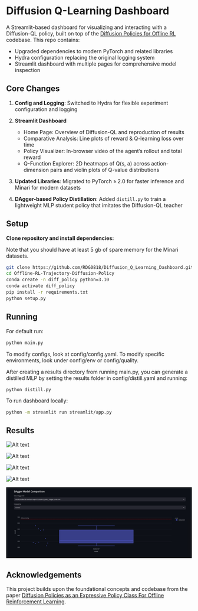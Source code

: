 # Diffusion Q-Learning Dashboard
A Streamlit-based dashboard for visualizing and interacting with a Diffusion-QL policy, built on top of the [Diffusion Policies for Offline RL](https://github.com/Zhendong-Wang/Diffusion-Policies-for-Offline-RL) codebase. This repo contains:

- Upgraded dependencies to modern PyTorch and related libraries
- Hydra configuration replacing the original logging system
- Streamlit dashboard with multiple pages for comprehensive model inspection

## Core Changes

1. **Config and Logging**: Switched to Hydra for flexible experiment configuration and logging

2. **Streamlit Dashboard**
    - Home Page: Overview of Diffusion-QL and reproduction of results
    - Comparative Analysis: Line plots of reward & Q-learning loss over time
    - Policy Visualizer: In-browser video of the agent’s rollout and total reward
    - Q-Function Explorer: 2D heatmaps of Q(s, a) across action-dimension pairs and violin plots of Q-value distributions

3. **Updated Libraries**: Migrated to PyTorch ≥ 2.0 for faster inference and Minari for modern datasets

4. **DAgger-based Policy Distillation**: Added `distill.py` to train a lightweight MLP student policy that imitates the Diffusion-QL teacher

## Setup

**Clone repository and install dependencies:**

Note that you should have at least 5 gb of spare memory for the Minari datasets.

```bash
git clone https://github.com/RDG0818/Diffusion_Q_Learning_Dashboard.git
cd Offline-RL-Trajectory-Diffusion-Policy
conda create -n diff_policy python=3.10
conda activate diff_policy
pip install -r requirements.txt
python setup.py
```


## Running

For default run:

```bash
python main.py
```

To modify configs, look at config/config.yaml. To modify specific environments, look under config/env or config/quality.

After creating a results directory from running main.py, you can generate a distilled MLP by setting the results folder in config/distill.yaml and running:

```
python distill.py
```

To run dashboard locally:

``` bash
python -m streamlit run streamlit/app.py
```

## Results
![Alt text](dashboard_images/st1.png "Home Page")

![Alt text](dashboard_images/st2.png "Home Page")

![Alt text](dashboard_images/st3.png "Q-function Explorer")

![Alt text](dashboard_images/st4.png "Policy Visualizer")

![Alt text](dashboard_images/st5.png "DAgger Comparison")

## Acknowledgements

This project builds upon the foundational concepts and codebase from the paper [Diffusion Policies as an Expressive Policy Class For Offline Reinforcement Learning](https://github.com/Zhendong-Wang/Diffusion-Policies-for-Offline-RL).